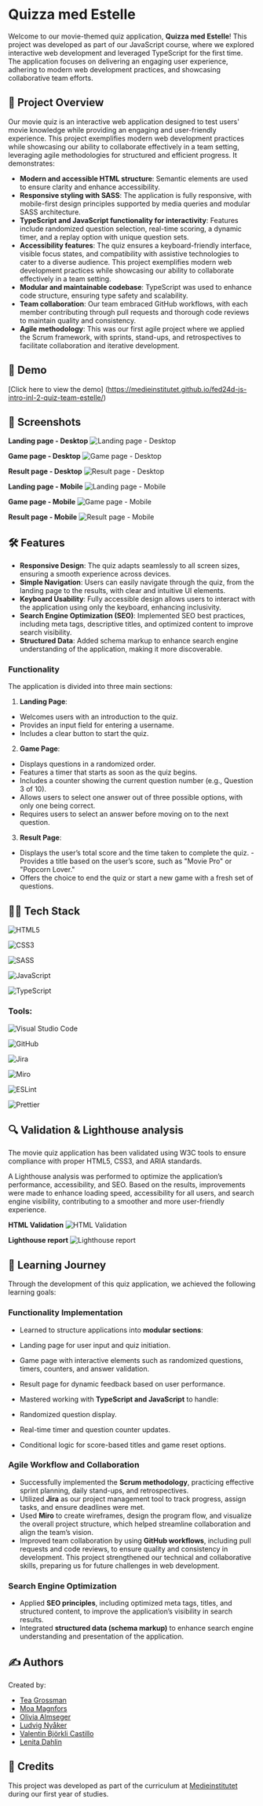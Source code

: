 
# Quizza med Estelle
Welcome to our movie-themed quiz application, **Quizza med Estelle**! This project was developed as part of our JavaScript course, where we explored interactive web development and leveraged TypeScript for the first time. The application focuses on delivering an engaging user experience, adhering to modern web development practices, and showcasing collaborative team efforts. 

## 🚀 Project Overview 
Our movie quiz is an interactive web application designed to test users' movie knowledge while providing an engaging and user-friendly experience. This project exemplifies modern web development practices while showcasing our ability to collaborate effectively in a team setting, leveraging agile methodologies for structured and efficient progress. It demonstrates:

 - **Modern and accessible HTML structure**: Semantic elements are used to ensure clarity and enhance accessibility.
 - **Responsive styling with SASS**: The application is fully responsive, with mobile-first design principles supported by media queries and modular SASS architecture.
 - **TypeScript and JavaScript functionality for interactivity**: Features include randomized question selection, real-time scoring, a dynamic timer, and a replay option with unique question sets.
 - **Accessibility features**: The quiz ensures a keyboard-friendly interface, visible focus states, and compatibility with assistive technologies to cater to a diverse audience. This project exemplifies modern web development practices while showcasing our ability to collaborate effectively in a team setting.  
- **Modular and maintainable codebase**: TypeScript was used to enhance code structure, ensuring type safety and scalability.
 - **Team collaboration**: Our team embraced GitHub workflows, with each member contributing through pull requests and thorough code reviews to maintain quality and consistency.
 - **Agile methodology**: This was our first agile project where we applied the Scrum framework, with sprints, stand-ups, and retrospectives to facilitate collaboration and iterative development.   

## 🎥 Demo 
[Click here to view the demo] (https://medieinstitutet.github.io/fed24d-js-intro-inl-2-quiz-team-estelle/)

## 📸 Screenshots 
**Landing page - Desktop**
![Landing page - Desktop](public/screenshots/landingPageDesktop.png)

**Game page - Desktop**
![Game page - Desktop](public/screenshots/gamePageDesktop.png)

**Result page - Desktop**
![Result page - Desktop](public/screenshots/resultPageDesktop.png)

**Landing page - Mobile**
![Landing page - Mobile](public/screenshots/landingPageMobile.png)

**Game page - Mobile**
![Game page - Mobile](public/screenshots/gamePageMobile.png)

**Result page - Mobile**
![Result page - Mobile](public/screenshots/resultPageMobile.png)

## 🛠️ Features 
- **Responsive Design**: The quiz adapts seamlessly to all screen sizes, ensuring a smooth experience across devices.
 - **Simple Navigation**: Users can easily navigate through the quiz, from the landing page to the results, with clear and intuitive UI elements.
 - **Keyboard Usability**: Fully accessible design allows users to interact with the application using only the keyboard, enhancing inclusivity.  
- **Search Engine Optimization (SEO)**: Implemented SEO best practices, including meta tags, descriptive titles, and optimized content to improve search visibility. 
- **Structured Data**: Added schema markup to enhance search engine understanding of the application, making it more discoverable.  

### Functionality
The application is divided into three main sections:
 1. **Landing Page**: 
 - Welcomes users with an introduction to the quiz. 
 - Provides an input field for entering a username. 
 - Includes a clear button to start the quiz. 

2. **Game Page**: 
- Displays questions in a randomized order. 
- Features a timer that starts as soon as the quiz begins. 
- Includes a counter showing the current question number (e.g., Question 3 of 10). 
- Allows users to select one answer out of three possible options, with only one being correct. 
- Requires users to select an answer before moving on to the next question.

 3. **Result Page**:
 - Displays the user’s total score and the time taken to complete the quiz. - Provides a title based on the user’s score, such as "Movie Pro" or "Popcorn Lover." 
 - Offers the choice to end the quiz or start a new game with a fresh set of questions. 

## 🧑‍💻 Tech Stack 
![HTML5](https://img.shields.io/badge/html5-%23E34F26.svg?style=for-the-badge&logo=html5&logoColor=white)

![CSS3](https://img.shields.io/badge/css3-%231572B6.svg?style=for-the-badge&logo=css3&logoColor=white)

![SASS](https://img.shields.io/badge/SASS-hotpink.svg?style=for-the-badge&logo=SASS&logoColor=white)

![JavaScript](https://img.shields.io/badge/javascript-%23323330.svg?style=for-the-badge&logo=javascript&logoColor=%23F7DF1E)

![TypeScript](https://img.shields.io/badge/typescript-%23007ACC.svg?style=for-the-badge&logo=typescript&logoColor=white) 

### Tools:  
![Visual Studio Code](https://img.shields.io/badge/Visual%20Studio%20Code-0078d7.svg?style=for-the-badge&logo=visual-studio-code&logoColor=white)

![GitHub](https://img.shields.io/badge/github-%23121011.svg?style=for-the-badge&logo=github&logoColor=white)

![Jira](https://img.shields.io/badge/jira-%230A0FFF.svg?style=for-the-badge&logo=jira&logoColor=white)

![Miro](https://img.shields.io/badge/Miro-F7C922?style=for-the-badge&logo=Miro&logoColor=050036) 

![ESLint](https://img.shields.io/badge/ESLint-4B3263?style=for-the-badge&logo=eslint&logoColor=white)

![Prettier](https://img.shields.io/badge/prettier-%23F7B93E.svg?style=for-the-badge&logo=prettier&logoColor=black) 

## 🔍 Validation & Lighthouse analysis 
The movie quiz application has been validated using W3C tools to ensure compliance with proper HTML5, CSS3, and ARIA standards.

A Lighthouse analysis was performed to optimize the application’s performance, accessibility, and SEO. Based on the results, improvements were made to enhance loading speed, accessibility for all users, and search engine visibility, contributing to a smoother and more user-friendly experience.  

**HTML Validation**
![HTML Validation](public/screenshots/HTMLValidation.png)

**Lighthouse report**
![Lighthouse report](public/screenshots/lighthouseEstelle.png)

## 🎯 Learning Journey 
Through the development of this quiz application, we achieved the following learning goals:   

### Functionality Implementation 
- Learned to structure applications into **modular sections**: 
- Landing page for user input and quiz initiation.
- Game page with interactive elements such as randomized questions, timers, counters, and answer validation.
- Result page for dynamic feedback based on user performance. 

- Mastered working with **TypeScript and JavaScript** to handle:
- Randomized question display. 
- Real-time timer and question counter updates.
- Conditional logic for score-based titles and game reset options. 

### Agile Workflow and Collaboration
- Successfully implemented the **Scrum methodology**, practicing effective sprint planning, daily stand-ups, and retrospectives.
- Utilized **Jira** as our project management tool to track progress, assign tasks, and ensure deadlines were met.   
- Used **Miro** to create wireframes, design the program flow, and visualize the overall project structure, which helped streamline collaboration and align the team’s vision.  
- Improved team collaboration by using **GitHub workflows**, including pull requests and code reviews, to ensure quality and consistency in development. 
This project strengthened our technical and collaborative skills, preparing us for future challenges in web development.  

### Search Engine Optimization 
- Applied **SEO principles**, including optimized meta tags, titles, and structured content, to improve the application’s visibility in search results.
- Integrated **structured data (schema markup)** to enhance search engine understanding and presentation of the application.   

## ✍️ Authors 
Created by: 
- [Tea Grossman](https://github.com/TeaGross) 
- [Moa Magnfors ](https://github.com/mainforce) 
- [Olivia Almseger ](https://github.com/oliviaalmseger) 
- [Ludvig Nyåker](https://github.com/LcNyaker) 
- [Valentin Björkli Castillo](https://github.com/Valentin-dot-com) 
- [Lenita Dahlin](https://github.com/LDMI-24) 

## 🤝 Credits
This project was developed as part of the curriculum at [Medieinstitutet](https://medieinstitutet.se/) during our first year of studies.
